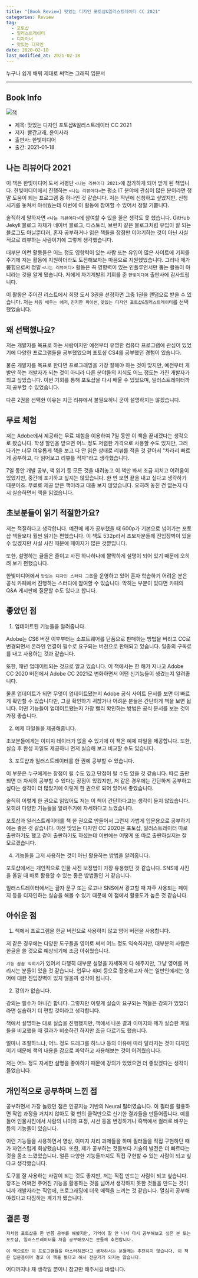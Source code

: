 ```yaml
---  
title: "[Book Review] 맛있는 디자인 포토샵&일러스트레이터 CC 2021"  
categories: Review  
tag:
  - 포토샵
  - 일러스트레이터
  - 디자이너
  - 맛있는 디자인
date: 2020-02-18
last_modified_at: 2021-02-18
---  
```


누구나 쉽게 배워 제대로 써먹는 그래픽 입문서

---

## Book Info

[![책](/assets/images/review/delicious-design-Ps-Ai.md.jpg)](http://www.kyobobook.co.kr/product/detailViewKor.laf?ejkGb=KOR&mallGb=KOR&barcode=9791162243848&orderClick=LEa&Kc=)

- 제목: 맛있는 디자인 포토샵&일러스트레이터 CC 2021
- 저자: 빨간고래, 윤이사라
- 출판사: 한빛미디어
- 출간: 2021-01-18

## 나는 리뷰어다 2021

이 책은 한빛미디어 도서 서평단 `<나는 리뷰어다 2021>`에 참가하게 되어 받게 된 책입니다. 한빛미디어에서 진행하는 `<나는 리뷰어다>`는 평소 IT 분야에 관심이 많은 분이라면 정말 도움이 되는 프로그램 중 하나인 것 같습니다. 저는 작년에 신청하고 싶었지만, 신청 시기를 놓쳐서 아쉬웠는데 이번에 이 활동에 참여할 수 있어서 정말 기쁩니다.

솔직하게 말하자면 `<나는 리뷰어다>`에 참여할 수 있을 줄은 생각도 못 했습니다. GitHub Jekyll 블로그 자체가 네이버 블로그, 티스토리, 브런치 같은 블로그처럼 유입이 잘 되는 블로그도 아닐뿐더러, 혼자 공부하거나 읽은 책들을 장점만 이야기하는 것이 아닌 사실적으로 리뷰하는 사람이기에 그렇게 생각했습니다.

대부분 이런 활동들은 어느 정도 영향력이 있는 사람 또는 유입이 많은 사이트에 기회를 주기에 저는 활동에 지원하더라도 도전해보자는 마음으로 지원했었습니다. 그러나 제가 뽑힘으로써 정말 `<나는 리뷰어다>` 활동은 꼭 영향력이 있는 인플루언서만 뽑는 활동이 아니라는 것을 알게 됐습니다. 저에게 자기계발의 기회를 준 `한빛미디어` 출판사에 감사드립니다.

이 활동은 주어진 리스트에서 희망 도서 3권을 선정하면 그중 1권을 랜덤으로 받을 수 있습니다. 저는 `처음 배우는 애저`, `진지한 파이썬`, `맛있는 디자인 포토샵&일러스트레이터`를 선택했었습니다.

## 왜 선택했나요?

저는 개발자를 목표로 하는 사람이지만 예전부터 유명한 컴퓨터 프로그램에 관심이 있었기에 다양한 프로그램들을 공부했었으며 포토샵 CS4를 공부했던 경험이 있습니다.

물론 개발자를 목표로 한다면 프로그래밍을 가장 잘해야 하는 것이 맞지만, 예전부터 개발만 하는 개발자가 되는 것이 아니라 다른 분야들의 지식도 어느 정도는 가진 개발자가 되고 싶었습니다. 이번 기회를 통해 포토샵을 다시 배울 수 있었으며, 일러스트레이터까지 공부할 수 있었습니다.

다른 2권을 선택한 이유는 지금 리뷰에서 불필요하니 굳이 설명하지는 않겠습니다.

## 무료 체험

저는 Adobe에서 제공하는 무료 체험을 이용하여 7일 동안 이 책을 끝내겠다는 생각으로 봤습니다. 학생 할인을 받으면 어느 정도 저렴한 가격으로 사용할 수도 있지만, 그러다가는 너무 여유롭게 책을 보고 다 안 읽은 상태로 리뷰를 적을 것 같아서 "차라리 빠르게 공부하고, 다 읽어보고 리뷰를 적자"라고 생각했습니다.

7일 동안 개발 공부, 책 읽기 등 모든 것을 내려놓고 이 책만 봐서 조금 지치고 어려움이 있었지만, 중간에 포기하고 싶지는 않았습니다. 한 번 보면 끝을 내고 싶다고 생각하기 때문이죠. 무료로 제공 받은 책이라고 대충 보지 않았습니다. 오히려 놓친 건 없는지 다시 실습하면서 책을 읽었습니다.


## 초보분들이 읽기 적절한가요?

저는 적절하다고 생각합니다. 예전에 제가 공부했을 때 600p가 기본으로 넘어가는 포토샵 책들보다 훨씬 읽기는 편했습니다. 이 책도 532p라서 초보자분들께 진입장벽이 있을 수 있겠지만 사실 사진 때문에 페이지가 많은 것뿐입니다.

또한, 설명하는 글들은 줄이고 사진 하나하나에 짤막하게 설명이 되어 있기 때문에 오히려 보기 편했습니다.

한빛미디어에서 `맛있는 디자인 스터디 그룹`을 운영하고 있어 혼자 학습하기 어려운 분은 공식 카페에서 진행하는 스터디에 참여할 수 있습니다. 막히는 부분이 있다면 카페의 Q&A 게시판에 질문할 수도 있다고 합니다.

## 좋았던 점

1. 업데이트된 기능들을 알려줍니다.

 Adobe는 CS6 버전 이후부터는 소프트웨어를 단품으로 판매하는 방법을 버리고 CC로 변경되면서 온라인 연결이 필수로 요구되는 버전으로 판매되고 있습니다. 일종의 구독료를 내고 사용하는 것과 같습니다.

 또한, 매년 업데이트되는 것으로 알고 있습니다. 이 책에서는 한 해가 지나고 Adobe CC 2020 버전에서 Adobe CC 2021로 변화하면서 어떤 신기능들이 생겼는지 알려줍니다.

 물론 업데이트가 되면 무엇이 업데이트됐는지 Adobe 공식 사이트 문서를 보면 더 빠르게 확인할 수 있습니다만, 그걸 확인하기 귀찮거나 어려운 분들은 간단하게 책을 보면 됩니다. 어떤 기능들이 업데이트됐는지 가장 빨리 확인하는 방법은 공식 문서를 보는 것이 가장 좋습니다.

2. 예제 파일들을 제공해줍니다.

 초보분들에게는 이미지 데이터가 없을 수 있기에 이 책은 예제 파일을 제공합니다. 또한, 실습 후 완성 파일도 제공하니 먼저 실습해 보고 비교할 수도 있습니다.

3. 포토샵과 일러스트레이터를 한 권에 공부할 수 있습니다.

 이 부분은 누구에게는 장점이 될 수도 있고 단점이 될 수도 있을 것 같습니다. 따로 출판되면 더 자세히 공부할 수 있다는 장점이 있겠지만, 저 같은 경우에는 간단하게 공부하고 싶다는 생각이 더 많았기에 이렇게 한 권으로 되어 있어서 좋았습니다.

 솔직히 이렇게 한 권으로 읽었어도 저는 이 책이 간단하다고는 생각이 들지 않았습니다. 오히려 다양한 기능들을 알려주기에 자세하다고 느꼈습니다.

 포토샵과 일러스트레이터를 책 한 권으로 만들어서 그런지 가볍게 입문용으로 공부하기에는 좋은 것 같습니다. 이전 맛있는 디자인 CC 2020은 포토샵, 일러스트레이터 따로 출판하기도 했고 같이 출판하기도 하셨는데 이번에는 어떻게 또 따로 출판하실지는 잘 모르겠습니다.


4. 기능들을 그저 사용하는 것이 아닌 활용하는 방법을 알려줍니다.

 포토샵에서는 개인적으로 인물 사진 보정법이 가장 유용했던 것 같습니다. SNS에 사진을 올릴 때 바로 활용할 수 있는 좋은 방법들인 거 같습니다.

 일러스트레이터에서는 글자 문구 또는 로고나 SNS에서 광고할 때 자주 사용되는 페이지 등을 디자인하는 실습을 해볼 수 있기 때문에 이 점에서 활용도가 높은 것 같습니다.

## 아쉬운 점

1. 책에서 프로그램을 한글 버전으로 사용하지 않고 영어 버전을 사용합니다.

 저 같은 경우에는 다양한 도구들을 영어로 써서 어느 정도 익숙하지만, 대부분의 사람은 한글을 쓸 것으로 예상되기에 조금 아쉬웠습니다.

 `기능 꼼꼼 익히기`가 있어서 다행히 대부분 설명을 자세하게 다 해주지만, 그냥 영어를 꺼리시는 분들이 있을 것 같습니다. 업무나 취미 등으로 활용하고자 하는 일반인에게는 영어에 대한 진입장벽이 있지 않을까 생각이 됩니다.

2. 강의가 없습니다.

 강의는 필수가 아니긴 합니다. 그렇지만 이렇게 실습이 요구되는 책들은 강의가 있었더라면 실습하기 더 편할 것이라고 생각합니다.

 책에서 설명하는 대로 실습을 진행했지만, 책에서 나온 결과 이미지와 제가 실습한 파일들을 비교했을 때 결과가 비슷하긴 하지만 조금 다르기도 했습니다.

 얼마나 조절하느냐, 어느 정도 드래그를 하느냐 등의 이유에 따라 달라지는 것이 디자인이기 때문에 책의 내용을 감으로 파악하고 사용해보는 것이 어려웠습니다.

 저는 어느 정도 자세한 설명을 좋아하기 때문에 강의가 있었으면 더 좋았겠다는 생각이 들었습니다.

## 개인적으로 공부하며 느낀 점

공부하면서 가장 놀랐던 점은 인공지능 기반의 Neural 필터였습니다. 이 필터를 활용하면 작업 과정을 거치지 않아도 몇 번의 클릭만으로 신기한 결과들을 만들어줍니다. 예를 들어 인물사진에서 사람의 나이와 표정, 시선 등을 변경하거나 흑백에서 컬러로 바꾸는 등의 기능들이 있습니다.

이런 기능들을 사용하면서 영상, 이미지 처리 과제들을 하며 필터들을 직접 구현하던 때가 자연스럽게 회상됐습니다. 또한, 제가 공부하는 것들보다 기술의 발전은 더 빠르다는 것을 몸소 느꼈었습니다. 얼른 다양한 기능들까지도 직접 구현할 수 있는 사람이 되고 싶다고 생각했습니다.

도구를 잘 사용하는 사람이 되는 것도 좋지만, 저는 직접 만드는 사람이 되고 싶습니다. 창조는 어쩌면 주어진 기능을 활용하는 것을 넘어서 생각하지 못한 것들을 만드는 것이니까 개발자라는 직업에, 프로그래밍에 더욱 매력을 느끼는 것 같습니다. 열심히 공부해야겠다고 다짐하는 계기가 됐습니다.

## 결론 평

`저처럼 포토샵을 한 번쯤 공부를 해봤지만, 기억이 잘 안 나서 다시 공부해보고 싶은 분 또는 포토샵, 일러스트레이터를 처음 공부해보시는 분들께 추천합니다.`

`이 책으로만 이 프로그램들을 마스터하겠다고 생각하시는 분들께는 추천하지 않습니다. 이 책은 입문용이며 결코 이 책을 봤다고 해서 전문가가 되지는 않습니다.`

어디까지나 제 생각일 뿐이니 참고만 해주시길 바랍니다.